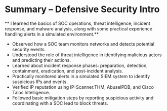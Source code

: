 # Summary – Defensive Security Intro

** I learned the basics of SOC operations, threat intelligence, incident response, and malware analysis, along with some practical experience handling alerts in a simulated environment.**

- Observed how a SOC team monitors networks and detects potential security events.
- Understood the role of threat intelligence in identifying malicious actors and predicting their actions.
- Learned about incident response phases: preparation, detection, containment, eradication, and post-incident analysis.
- Practically monitored alerts in a simulated SIEM system to identify suspicious IPs and events.
- Verified IP reputation using IP-Scanner.THM, AbuseIPDB, and Cisco Talos Intelligence.
- Followed basic mitigation steps by reporting suspicious activity and coordinating with a SOC lead to block threats.
